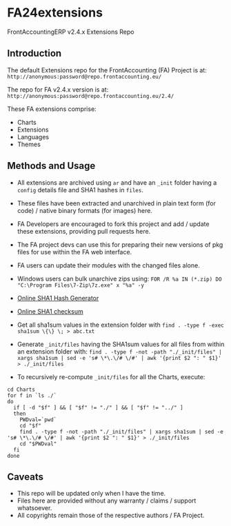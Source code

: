 # FA24extensions
FrontAccountingERP v2.4.x Extensions Repo

## Introduction

The default Extensions repo for the FrontAccounting (FA) Project is at:
`http://anonymous:password@repo.frontaccounting.eu/`

The repo for FA v2.4.x version is at:
`http://anonymous:password@repo.frontaccounting.eu/2.4/`

These FA extensions comprise:
* Charts
* Extensions
* Languages
* Themes

## Methods and Usage
* All extensions are archived using `ar` and have an `_init` folder having a `config` details file and SHA1 hashes in `files`.
* These files have been extracted and unarchived in plain text form (for code) / native binary formats (for images) here.
* FA Developers are encouraged to fork this project and add / update these extensions, providing pull requests here.
* The FA project devs can use this for preparing their new versions of pkg files for use within the FA web interface.
* FA users can update their modules with the changed files alone.
* Windows users can bulk unarchive zips using:
`FOR /R %a IN (*.zip) DO "C:\Program Files\7-Zip\7z.exe" x "%a" -y`
* [Online SHA1 Hash Generator](http://hash.online-convert.com/sha1-generator)
* [Online SHA1 checksum](https://emn178.github.io/online-tools/sha1_checksum.html)
* Get all sha1sum values in the extension folder with `find . -type f -exec sha1sum \{\} \; > abc.txt`
* Generate `_init/files` having the SHA1sum values for all files from within an extension folder with:
`find . -type f -not -path "./_init/files" | xargs sha1sum | sed -e 's# \*\.\/# \/#' | awk '{print $2 ": " $1}' > ./_init/files`

* To recursively re-compute `_init/files` for all the Charts, execute:
````
cd Charts
for f in `ls ./`
do
  if [ -d "$f" ] && [ "$f" != "./" ] && [ "$f" != "../" ]
  then
    PWDval=`pwd`
    cd "$f"
    find . -type f -not -path "./_init/files" | xargs sha1sum | sed -e 's# \*\.\/# \/#' | awk '{print $2 ": " $1}' > ./_init/files
    cd "$PWDval"
  fi
done
````

## Caveats
* This repo will be updated only when I have the time.
* Files here are provided without any warranty / claims / support whatsoever.
* All copyrights remain those of the respective authors / FA Project.

